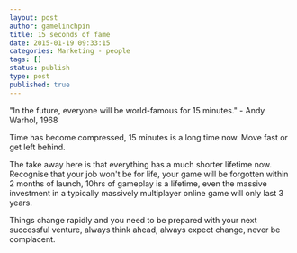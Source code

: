```yaml
---
layout: post
author: gamelinchpin
title: 15 seconds of fame
date: 2015-01-19 09:33:15
categories: Marketing - people
tags: []
status: publish
type: post
published: true
---
```

<span class="Apple-style-span"
style="font-family: Verdana; font-size: 13px;"></span>

<div style="margin-bottom: 0px; margin-top: 0px;">

"In the future, everyone will be world-famous for 15 minutes." - Andy
Warhol, 1968

</div>

<div style="margin-bottom: 0px; margin-top: 0px;">

Time has become compressed, 15 minutes is a long time now. Move fast or
get left behind.

</div>

<div style="margin-bottom: 0px; margin-top: 0px;">

The take away here is that everything has a much shorter lifetime now.
Recognise that your job won't be for life, your game will be forgotten
within 2 months of launch, 10hrs of gameplay is a lifetime, even the
massive investment in a typically massively multiplayer online game will
only last 3 years. 

</div>

<div style="margin-bottom: 0px; margin-top: 0px;">

Things change rapidly and you need to be prepared with your next
successful venture, always think ahead, always expect change, never be
complacent.

</div>
